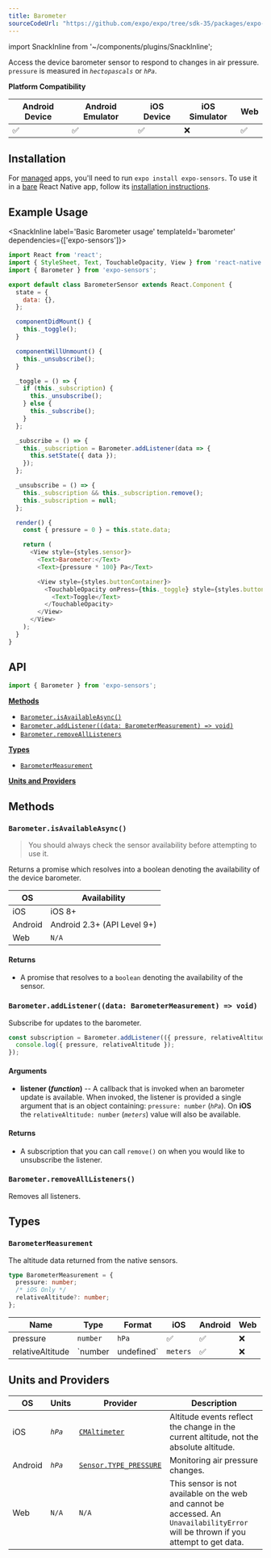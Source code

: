 ```yaml
---
title: Barometer
sourceCodeUrl: "https://github.com/expo/expo/tree/sdk-35/packages/expo-sensors"
---
```


import SnackInline from '~/components/plugins/SnackInline';

Access the device barometer sensor to respond to changes in air pressure. `pressure` is measured in _`hectopascals`_ or _`hPa`_.

**Platform Compatibility**

| Android Device | Android Emulator | iOS Device | iOS Simulator |  Web  |
| ------ | ---------- | ------ | ------ | ------ |
| ✅     |  ✅     | ✅     | ❌     | ✅    |

## Installation

For [managed](../../introduction/managed-vs-bare/#managed-workflow) apps, you'll need to run `expo install expo-sensors`. To use it in a [bare](../../introduction/managed-vs-bare/#bare-workflow) React Native app, follow its [installation instructions](https://github.com/expo/expo/tree/master/packages/expo-sensors).

## Example Usage

<SnackInline label='Basic Barometer usage' templateId='barometer' dependencies={['expo-sensors']}>

```javascript
import React from 'react';
import { StyleSheet, Text, TouchableOpacity, View } from 'react-native';
import { Barometer } from 'expo-sensors';

export default class BarometerSensor extends React.Component {
  state = {
    data: {},
  };

  componentDidMount() {
    this._toggle();
  }

  componentWillUnmount() {
    this._unsubscribe();
  }

  _toggle = () => {
    if (this._subscription) {
      this._unsubscribe();
    } else {
      this._subscribe();
    }
  };

  _subscribe = () => {
    this._subscription = Barometer.addListener(data => {
      this.setState({ data });
    });
  };

  _unsubscribe = () => {
    this._subscription && this._subscription.remove();
    this._subscription = null;
  };

  render() {
    const { pressure = 0 } = this.state.data;

    return (
      <View style={styles.sensor}>
        <Text>Barometer:</Text>
        <Text>{pressure * 100} Pa</Text>

        <View style={styles.buttonContainer}>
          <TouchableOpacity onPress={this._toggle} style={styles.button}>
            <Text>Toggle</Text>
          </TouchableOpacity>
        </View>
      </View>
    );
  }
}
```
</SnackInline>

## API

```js
import { Barometer } from 'expo-sensors';
```
**[Methods](#methods)**

- [`Barometer.isAvailableAsync()`](#barometerisavailableasync)
- [`Barometer.addListener((data: BarometerMeasurement) => void)`](#barometeraddlistenerdata-barometermeasurement--void)
- [`Barometer.removeAllListeners`](#barometerremovealllisteners)

**[Types](#types)**

- [`BarometerMeasurement`](#barometermeasurement)

**[Units and Providers](#units-and-providers)**

## Methods

### `Barometer.isAvailableAsync()`

> You should always check the sensor availability before attempting to use it.

Returns a promise which resolves into a boolean denoting the availability of the device barometer.

| OS      | Availability                |
| ------- | --------------------------- |
| iOS     | iOS 8+                      |
| Android | Android 2.3+ (API Level 9+) |
| Web     | `N/A`                       |

#### Returns

- A promise that resolves to a `boolean` denoting the availability of the sensor.

### `Barometer.addListener((data: BarometerMeasurement) => void)`

Subscribe for updates to the barometer.

```js
const subscription = Barometer.addListener(({ pressure, relativeAltitude }) => {
  console.log({ pressure, relativeAltitude });
});
```

#### Arguments

- **listener (_function_)** -- A callback that is invoked when an barometer update is available. When invoked, the listener is provided a single argument that is an object containing: `pressure: number` (_`hPa`_). On **iOS** the `relativeAltitude: number` (_`meters`_) value will also be available.

#### Returns

- A subscription that you can call `remove()` on when you would like to unsubscribe the listener.

### `Barometer.removeAllListeners()`

Removes all listeners.

## Types

### `BarometerMeasurement`

The altitude data returned from the native sensors.

```typescript
type BarometerMeasurement = {
  pressure: number;
  /* iOS Only */
  relativeAltitude?: number;
};
```

| Name             | Type                 | Format   | iOS | Android | Web |
| ---------------- | -------------------- | -------- | --- | ------- | --- |
| pressure         | `number`             | `hPa`    | ✅  | ✅      | ❌  |
| relativeAltitude | `number | undefined` | `meters` | ✅  | ❌      | ❌  |

## Units and Providers

| OS      | Units   | Provider                                                                                                | Description                                                                                                                         |
| ------- | ------- | ------------------------------------------------------------------------------------------------------- | ----------------------------------------------------------------------------------------------------------------------------------- |
| iOS     | _`hPa`_ | [`CMAltimeter`](https://developer.apple.com/documentation/coremotion/cmaltimeter)                       | Altitude events reflect the change in the current altitude, not the absolute altitude.                                              |
| Android | _`hPa`_ | [`Sensor.TYPE_PRESSURE`](https://developer.android.com/reference/android/hardware/Sensor#TYPE_PRESSURE) | Monitoring air pressure changes.                                                                                                    |
| Web     | `N/A`   | `N/A`                                                                                                   | This sensor is not available on the web and cannot be accessed. An `UnavailabilityError` will be thrown if you attempt to get data. |